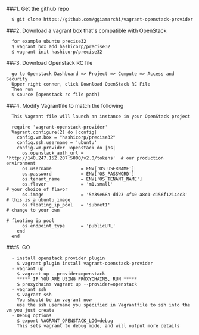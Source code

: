 ###1. Get the github repo 
     
      $ git clone https://github.com/ggiamarchi/vagrant-openstack-provider

###2. Download a vagrant box that's compatible with OpenStack

      for example ubuntu precise32
      $ vagrant box add hashicorp/precise32
      $ vagrant init hashicorp/precise32 

###3. Download Openstack RC file

      go to Openstack Dashboard => Project => Compute => Access and Security
      Upper right conner, click Download OpenStack RC File
      Then run 
      $ source [openstack rc file path]

###4. Modify Vagrantfile to match the following

      This Vagrant file will launch an instance in your OpenStack project

      require 'vagrant-openstack-provider'                        
      Vagrant.configure(2) do |config|
        config.vm.box = "hashicorp/precise32"
        config.ssh.username = 'ubuntu'
        config.vm.provider :openstack do |os|
          os.openstack_auth_url = 'http://140.247.152.207:5000/v2.0/tokens'  # our production environment 
          os.username           = ENV['OS_USERNAME']
          os.password           = ENV['OS_PASSWORD']
          os.tenant_name        = ENV['OS_TENANT_NAME']
          os.flavor             = 'm1.small'                                 # your choice of flavor
          os.image              = '5e39e68a-dd23-4f40-a8c1-c156f1214cc3'     # this is a ubuntu image
          os.floating_ip_pool   = 'subnet1'                                  # change to your own
                                                                             # floating ip pool 
          os.endpoint_type      = 'publicURL'
        end
      end


###5. GO
      
      - install openstack provider plugin
        $ vagrant plugin install vagrant-openstack-provider
      - vagrant up
        $ vagrant up --provider=openstack
        ***** IF YOU ARE USING PROXYCHAINS, RUN *****
        $ proxychains vagrant up --provider=openstack
      - vagrant ssh
        $ vagrant ssh 
        You should be in vagrant now
        use the ssh username you specified in Vagrantfile to ssh into the vm you just create 
      - Debug options
        $ export VAGRANT_OPENSTACK_LOG=debug 
        This sets vagrant to debug mode, and will output more details